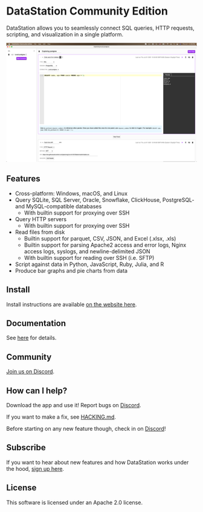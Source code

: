 # DataStation Community Edition

DataStation allows you to seamlessly connect SQL queries, HTTP requests,
scripting, and visualization in a single platform.

![A screenshot of app.datastation.multiprocess.io](./screenshot.png)

## Features

* Cross-platform: Windows, macOS, and Linux
* Query SQLite, SQL Server, Oracle, Snowflake, ClickHouse, PostgreSQL- and MySQL-compatible databases
  * With builtin support for proxying over SSH
* Query HTTP servers
  * With builtin support for proxying over SSH
* Read files from disk
  * Builtin support for parquet, CSV, JSON, and Excel (.xlsx, .xls)
  * Builtin support for parsing Apache2 access and error logs, Nginx access logs, syslogs, and newline-delimited JSON
  * With builtin support for reading over SSH (i.e. SFTP)
* Script against data in Python, JavaScript, Ruby, Julia, and R
* Produce bar graphs and pie charts from data

## Install

Install instructions are available [on the website here](https://datastation.multiprocess.io/docs/installation.html).

## Documentation

See [here](https://datastation.multiprocess.io/docs/) for details.

## Community

[Join us on Discord](https://discord.gg/f2wQBc4bXX).

## How can I help?

Download the app and use it! Report bugs on
[Discord](https://discord.gg/f2wQBc4bXX).

If you want to make a fix, see [HACKING.md](HACKING.md).

Before starting on any new feature though, check in on
[Discord](https://discord.gg/f2wQBc4bXX)!

## Subscribe

If you want to hear about new features and how DataStation works under
the hood, [sign up here](https://forms.gle/wH5fdxrxXwZHoNxk8).

## License

This software is licensed under an Apache 2.0 license.
